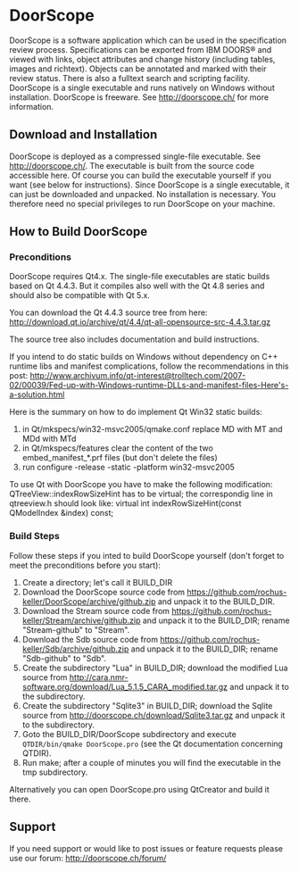 # DoorScope
DoorScope is a software application which can be used in the specification review process. Specifications can be exported from IBM DOORS® and viewed with links, object attributes and change history (including tables, images and richtext). Objects can be annotated and marked with their review status. There is also a fulltext search and scripting facility. DoorScope is a single executable and runs natively on Windows without installation. DoorScope is freeware. See http://doorscope.ch/ for more information.

## Download and Installation
DoorScope is deployed as a compressed single-file executable. See http://doorscope.ch/. The executable is built from the source code accessible here. Of course you can build the executable yourself if you want (see below for instructions). Since DoorScope is a single executable, it can just be downloaded and unpacked. No installation is necessary. You therefore need no special privileges to run DoorScope on your machine. 

## How to Build DoorScope

### Preconditions
DoorScope requires Qt4.x. The single-file executables are static builds based on Qt 4.4.3. But it compiles also well with the Qt 4.8 series and should also be compatible with Qt 5.x. 

You can download the Qt 4.4.3 source tree from here: http://download.qt.io/archive/qt/4.4/qt-all-opensource-src-4.4.3.tar.gz

The source tree also includes documentation and build instructions.

If you intend to do static builds on Windows without dependency on C++ runtime libs and manifest complications, follow the recommendations in this post: http://www.archivum.info/qt-interest@trolltech.com/2007-02/00039/Fed-up-with-Windows-runtime-DLLs-and-manifest-files-Here's-a-solution.html

Here is the summary on how to do implement Qt Win32 static builds:

1. in Qt/mkspecs/win32-msvc2005/qmake.conf replace MD with MT and MDd with MTd
2. in Qt/mkspecs/features clear the content of the two embed_manifest_*.prf files (but don't delete the files)
3. run configure -release -static -platform win32-msvc2005

To use Qt with DoorScope you have to make the following modification: QTreeView::indexRowSizeHint has to be virtual; the correspondig line in qtreeview.h should look like:
    virtual int indexRowSizeHint(const QModelIndex &index) const;

### Build Steps
Follow these steps if you inted to build DoorScope yourself (don't forget to meet the preconditions before you start):

1. Create a directory; let's call it BUILD_DIR
2. Download the DoorScope source code from https://github.com/rochus-keller/DoorScope/archive/github.zip and unpack it to the BUILD_DIR.
3. Download the Stream source code from https://github.com/rochus-keller/Stream/archive/github.zip and unpack it to the BUILD_DIR; rename "Stream-github" to "Stream".
4. Download the Sdb source code from https://github.com/rochus-keller/Sdb/archive/github.zip and unpack it to the BUILD_DIR; rename "Sdb-github" to "Sdb".
5. Create the subdirectory "Lua" in BUILD_DIR; download the modified Lua source from http://cara.nmr-software.org/download/Lua_5.1.5_CARA_modified.tar.gz and unpack it to the subdirectory.
6. Create the subdirectory "Sqlite3" in BUILD_DIR; download the Sqlite source from http://doorscope.ch/download/Sqlite3.tar.gz and unpack it to the subdirectory.
7. Goto the BUILD_DIR/DoorScope subdirectory and execute `QTDIR/bin/qmake DoorScope.pro` (see the Qt documentation concerning QTDIR).
8. Run make; after a couple of minutes you will find the executable in the tmp subdirectory.

Alternatively you can open DoorScope.pro using QtCreator and build it there.

## Support
If you need support or would like to post issues or feature requests please use our forum: http://doorscope.ch/forum/


